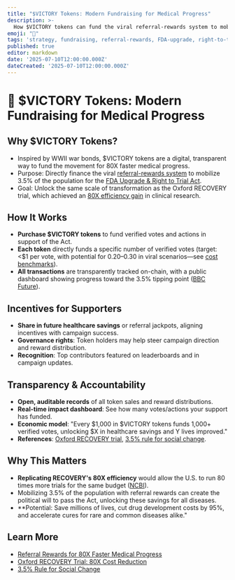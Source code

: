 ```yaml
---
title: "$VICTORY Tokens: Modern Fundraising for Medical Progress"
description: >-
  How $VICTORY tokens can fund the viral referral-rewards system to mobilize 3.5% of the population for the FDA Upgrade & Right to Trial Act, replicating the WWII war bond model for the digital age.
emoji: "🏅"
tags: 'strategy, fundraising, referral-rewards, FDA-upgrade, right-to-trial, war-bonds, crypto, medical-progress'
published: true
editor: markdown
date: '2025-07-10T12:00:00.000Z'
dateCreated: '2025-07-10T12:00:00.000Z'
---
```


# 🏅 $VICTORY Tokens: Modern Fundraising for Medical Progress

## Why $VICTORY Tokens?
- Inspired by WWII war bonds, $VICTORY tokens are a digital, transparent way to fund the movement for 80X faster medical progress.
- Purpose: Directly finance the viral [referral-rewards system](./referral-rewards-system.md) to mobilize 3.5% of the population for the [FDA Upgrade & Right to Trial Act](../features/fda-upgrade-act.md).
- Goal: Unlock the same scale of transformation as the Oxford RECOVERY trial, which achieved an [80X efficiency gain](https://www.recoverytrial.net/) in clinical research.

## How It Works
- **Purchase $VICTORY tokens** to fund verified votes and actions in support of the Act.
- **Each token** directly funds a specific number of verified votes (target: <$1 per vote, with potential for $0.20–$0.30 in viral scenarios—see [cost benchmarks](https://www.everylibrary.org/)).
- **All transactions** are transparently tracked on-chain, with a public dashboard showing progress toward the 3.5% tipping point ([BBC Future](https://www.bbc.com/future/article/20190513-it-only-takes-35-of-people-to-change-the-world)).

## Incentives for Supporters
- **Share in future healthcare savings** or referral jackpots, aligning incentives with campaign success.
- **Governance rights**: Token holders may help steer campaign direction and reward distribution.
- **Recognition**: Top contributors featured on leaderboards and in campaign updates.

## Transparency & Accountability
- **Open, auditable records** of all token sales and reward distributions.
- **Real-time impact dashboard**: See how many votes/actions your support has funded.
- **Economic model**: "Every $1,000 in $VICTORY tokens funds 1,000+ verified votes, unlocking $X in healthcare savings and Y lives improved."
- **References**: [Oxford RECOVERY trial](https://www.recoverytrial.net/), [3.5% rule for social change](https://www.bbc.com/future/article/20190513-it-only-takes-35-of-people-to-change-the-world).

## Why This Matters
- **Replicating RECOVERY's 80X efficiency** would allow the U.S. to run 80 times more trials for the same budget ([NCBI](https://www.ncbi.nlm.nih.gov/pmc/articles/PMC7295430/)).
- Mobilizing 3.5% of the population with referral rewards can create the political will to pass the Act, unlocking these savings for all diseases.
- **Potential: Save millions of lives, cut drug development costs by 95%, and accelerate cures for rare and common diseases alike."

## Learn More
- [Referral Rewards for 80X Faster Medical Progress](./referral-rewards-system.md)
- [Oxford RECOVERY Trial: 80X Cost Reduction](https://www.recoverytrial.net/)
- [3.5% Rule for Social Change](https://www.bbc.com/future/article/20190513-it-only-takes-35-of-people-to-change-the-world) 